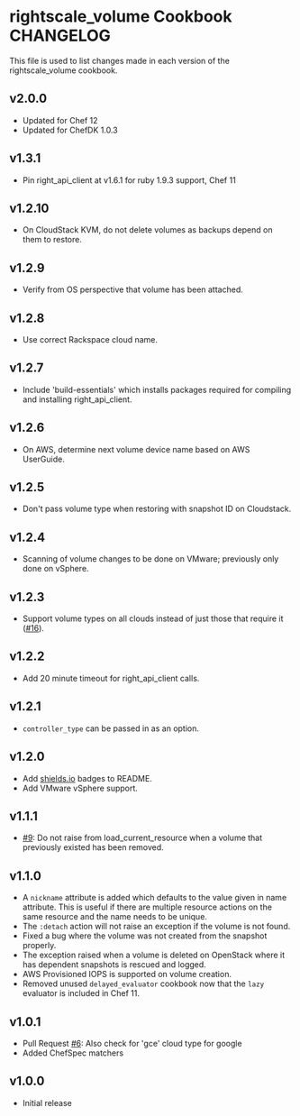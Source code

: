 rightscale_volume Cookbook CHANGELOG
====================================

This file is used to list changes made in each version of the rightscale_volume cookbook.

v2.0.0
------
- Updated for Chef 12
- Updated for ChefDK 1.0.3

v1.3.1
------
- Pin right_api_client at v1.6.1 for ruby 1.9.3 support, Chef 11

v1.2.10
-------

- On CloudStack KVM, do not delete volumes as backups depend on them to restore.

v1.2.9
------

- Verify from OS perspective that volume has been attached.

v1.2.8
------

- Use correct Rackspace cloud name.

v1.2.7
------

- Include 'build-essentials' which installs packages required for compiling and installing right_api_client.

v1.2.6
------

- On AWS, determine next volume device name based on AWS UserGuide.

v1.2.5
------

- Don't pass volume type when restoring with snapshot ID on Cloudstack.

v1.2.4
------

- Scanning of volume changes to be done on VMware; previously only done on vSphere.

v1.2.3
------

- Support volume types on all clouds instead of just those that require it ([#16][]).

v1.2.2
------

- Add 20 minute timeout for right_api_client calls.

v1.2.1
------

- `controller_type` can be passed in as an option.

v1.2.0
------

- Add [shields.io](http://shields.io/) badges to README.
- Add VMware vSphere support.

v1.1.1
------

- [#9][]: Do not raise from load_current_resource when a volume that previously existed has been removed.

v1.1.0
------

- A `nickname` attribute is added which defaults to the value given in name attribute. This is useful if there are
  multiple resource actions on the same resource and the name needs to be unique.
- The `:detach` action will not raise an exception if the volume is not found.
- Fixed a bug where the volume was not created from the snapshot properly.
- The exception raised when a volume is deleted on OpenStack where it has dependent snapshots is rescued and logged.
- AWS Provisioned IOPS is supported on volume creation.
- Removed unused `delayed_evaluator` cookbook now that the `lazy` evaluator is included in Chef 11.

v1.0.1
------

- Pull Request [#6][]: Also check for 'gce' cloud type for google
- Added ChefSpec matchers

v1.0.0
------

- Initial release

<!--- The following link definition list is generated by PimpMyChangelog --->
[#6]: https://github.com/rightscale-cookbooks/rightscale_volume/issues/6
[#9]: https://github.com/rightscale-cookbooks/rightscale_volume/issues/9
[#16]: https://github.com/rightscale-cookbooks/rightscale_volume/issues/16
